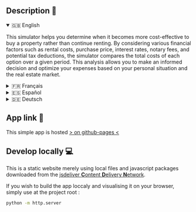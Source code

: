 ## Description 🤔

<details open>
  <summary>🇬🇧 English</summary>
  
  This simulator helps you determine when it becomes more cost-effective to buy a property rather than continue renting. By considering various financial factors such as rental costs, purchase price, interest rates, notary fees, and potential tax deductions, the simulator compares the total costs of each option over a given period. This analysis allows you to make an informed decision and optimize your expenses based on your personal situation and the real estate market.

</details>

<details>
  <summary>🇫‍🇷 Français</summary>
  
  Ce simulateur vous aide à déterminer à quel moment il devient plus avantageux d'acheter un logement plutôt que de continuer à le louer. En prenant en compte divers facteurs financiers tels que le coût de la location, le prix d'achat, les taux d'intérêt, les frais de notaire, et les éventuelles déductions fiscales, le simulateur compare les coûts totaux de chaque option sur une période donnée. Grâce à cette analyse, vous pouvez faire un choix éclairé et optimiser vos dépenses en fonction de votre situation personnelle et du marché immobilier.

</details>

<details>
  <summary>🇪🇸 Español</summary>
  
  Este simulador le ayuda a determinar cuándo es más ventajoso comprar una propiedad en lugar de continuar alquilándola. Al considerar diversos factores financieros como los costos de alquiler, el precio de compra, las tasas de interés, los gastos notariales y las posibles deducciones fiscales, el simulador compara los costos totales de cada opción durante un período determinado. Gracias a este análisis, puede tomar una decisión informada y optimizar sus gastos según su situación personal y el mercado inmobiliario.

</details>

<details>
  <summary>🇩🇪 Deutsch</summary>
  
  Dieser Simulator hilft Ihnen festzustellen, wann es vorteilhafter ist, eine Immobilie zu kaufen, anstatt weiterhin zu mieten. Unter Berücksichtigung verschiedener finanzieller Faktoren wie Mietkosten, Kaufpreis, Zinssätze, Notargebühren und mögliche Steuerabzüge vergleicht der Simulator die Gesamtkosten jeder Option über einen bestimmten Zeitraum. Mit dieser Analyse können Sie eine fundierte Entscheidung treffen und Ihre Ausgaben basierend auf Ihrer persönlichen Situation und dem Immobilienmarkt optimieren.

</details>

## App link 🚀

This simple app is hosted [> on github-pages <](https://odysseu.github.io/python-app/)

## Develop locally 💻

This is a static website merely using local files and javascript packages downloaded from the [jsdeliver **C**ontent **D**elivery **N**etwork](https://cdn.jsdelivr.net).

If you wish to build the app loccaly and visualising it on your browser, simply use at the project root :

```sh
python -m http.server
```
